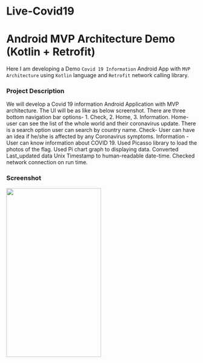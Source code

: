 # Live-Covid19
# Android MVP Architecture Demo (Kotlin + Retrofit)
Here I am developing a Demo `Covid 19 Information` Android App with `MVP Architecture` using `Kotlin` language and `Retrofit` network calling library.
### Project Description
We will develop a Covid 19 information  Android Application with MVP architecture. 
The UI will be as like as below screenshot. 
There are three bottom navigation bar options- 1. Check, 2. Home, 3. Information. 
Home- user can see the list of the whole world and their coronavirus update. 
There is a search option user can search by country name. 
Check- User can have an idea if he/she is affected by any Coronavirus symptoms. 
Information - User can know information about COVID 19.
Used Picasso library to load the photos of the flag. 
Used Pi chart graph to displaying data.
Converted Last_updated data Unix Timestamp to human-readable date-time.
Checked network connection on run time.
### Screenshot
<img src="https://raw.githubusercontent.com/anwarch0wdhury/Live-Covid19/master/Screenshot/screenshot_1.png" width="250" height="444" />